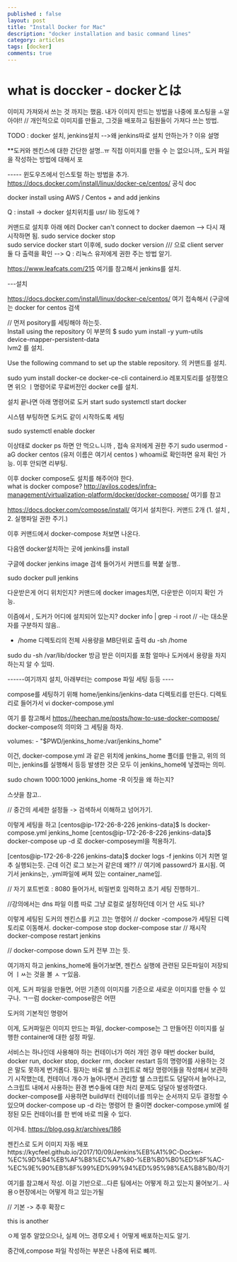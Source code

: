 ```yaml
---
published : false
layout: post
title: "Install Docker for Mac"
description: "docker installation and basic command lines"
category: articles
tags: [docker]
comments: true
---
```


# what is doccker - dockerとは



이미지 가져와서 쓰는 것 까지는 했음.
내가 이미지 만드는 방법을 나중에 포스팅을 ㅗ알아야!! 
// 개인적으로 이미지를 만들고, 그것을 배포하고 팀원들이 가져다 쓰는 방법. 

TODO : docker 설치, jenkins설치
-->왜 jenkins따로 설치 안하는가 ? 이유 설명

**도커와 젠킨스에 대한 간단한 설명..ㅠ
직접 이미지를 만들 수 는 없으니까,, 도커 파일을 작성하는 방법에 대해서 포

----- 윈도우즈에서 인스토럴 하는 방법을 추가.
https://docs.docker.com/install/linux/docker-ce/centos/
공식 doc

docker install 
using AWS / Centos  + and add jenkins

Q : install -> docker  설치위치를 usr/ lib 정도에 ? 


커맨드로 설치후 아래 에러
Docker can't connect to docker daemon
--> 다시 재시작하면 됨.
sudo service docker stop  
sudo service docker start
이후에, sudo docker version  /// 으로 client server 둘 다 출력을 확인
--> Q : 리눅스 유저에게 권한 주는 방법 알기. 

https://www.leafcats.com/215
여기를 참고해서 jenkins를 설치.  


---설치

https://docs.docker.com/install/linux/docker-ce/centos/
여기 접속해서 (구글에는 docker for centos 검색  

// 먼저 pository를 세팅해야 하는듯.  
Install using the repository
이 부분의 
$ sudo yum install -y yum-utils \
  device-mapper-persistent-data \
  lvm2
  를 설치. 

  Use the following command to set up the stable repository.
의 커맨드를 설치. 

sudo yum install docker-ce docker-ce-cli containerd.io
레포지토리를 설정했으면 위으 ㅣ명령어로 무료버전인 docker ce를 설치. 


설치 끝나면 아래 명령어로 도커 start
sudo systemctl start docker

시스템 부팅하면 도커도 같이 시작하도록 세팅

sudo systemctl enable docker

이상태로 docker ps 하면 안 먹으ㄴ니까 , 접속 유저에게 권한 주기
sudo usermod -aG docker centos
(유저 이름은 여기서 centos )
whoami로 확인하면 유저 확인 가능. 
이후 안되면 리부팅. 

이후 docker compose도 설치를 해주어야 한다.  
what is docker compose?
http://avilos.codes/infra-management/virtualization-platform/docker/docker-compose/
여기를 참고  


https://docs.docker.com/compose/install/
여기서 설치한다. 
커맨드 2개 (1. 설치 , 2. 실행파일 권한 주기.)

이후 커맨드에서 docker-compose 처보면 나온다. 


다음엔 docker설치하는 곳에 jenkins를 install 


구글에 docker jenkins image 검색
들어가서 커맨드를 복붙 실행..

sudo docker pull jenkins

다운받은게 어디 위치인지? 커맨드에 docker images치면, 다운받은 이미지 확인 가능. 

이즘에서 , 도커가 어디에 설치되어 있는지?
docker info | grep -i root 
// -i는 대소문자를 구분하지 않음..  


- /home 디렉토리의 전체 사용량을 MB단위로 출력
du -sh /home 

sudo du -sh /var/lib/docker
방금 받은 이미지를 포함 얼마나 도커에서 용량을 차지하는지 알 수 있따.  

------여기까지 설치, 아래부터는 compose 파일 세팅 등등 ----


compose를 세팅하기 위해
home/jenkins/jenkins-data
디렉토리를 만든다.  디렉토리로 들어가서
vi docker-compose.yml


여기 를 참고해서
https://heechan.me/posts/how-to-use-docker-compose/
docker-compose의 의미와 그 세팅을 하자. 


volumes:
      - "$PWD/jenkins_home:/var/jenkins_home"

이건, docker-compose.yml 과 같은 위치에 jenkins_home 폴더를 만들고,
위의 의미는, jenkins를 실행해서 등등 발생한 것은 모두 이 jenkins_home에 넣겠따는 의미. 

sudo chown 1000:1000 jenkins_home -R
이짓을 왜 하는지? 

스샷을 참고.. 

// 중간의 세세한 설정들 -> 검색하서 이해하고 넘어가기. 

이렇게 세팅을 하고
[centos@ip-172-26-8-226 jenkins-data]$ ls
docker-compose.yml  jenkins_home
[centos@ip-172-26-8-226 jenkins-data]$ docker-compose up -d
로 docker-composeyml을 적용하기.   


[centos@ip-172-26-8-226 jenkins-data]$ docker logs -f jenkins
이거 치면 얼추 실행되는듯. 근데 이건 로그 보는거 같은데 왜?? 
// 여기에 passowrd가 표시됨. 
여기서 jenkins는, .yml파일에 써져 있는 container_name임. 

// 자기 포트번호 : 8080 들어가서, 비밀번호 임력하고 초기 세팅 진행하기.. 


//강의에서는 dns 파일 이름 따로 그냥 로컬로 설정하던데 이거 안 사도 되나? 


이렇게 세팅된 도커의 젠킨스를 키고 끄는 명령어
// docker -compose가 세팅된 디렉토리로 이동해서.
docker-compose stop
docker-compose star
// 재시작
docker-compose restart jenkins

// docker-compose down 
도커 전부 끄는 듯. 

여기까지 하고 jenkins_home에 들어가보면, 
젠킨스 실행에 관련된 모든파일이 저장되어 ㅣㅆ는 것을 볼 ㅅ ㅜ있음. 

이게, 도커 파일을 만들면, 어떤 기존의 이미지를 기준으로 새로운 이미지를 만들 수 있구나.
ㄱㅡ럼 docker-compose랑은 어떤 


도커의 기본적인 명령어

이게, 도커파일은 이미지 만드는 파일,
docker-compose는 그 만들어진 이미지를 실행한  container에 대한 설정 파일. 

서비스는 하나인데 사용해야 하는 컨테이너가 여러 개인 경우 매번 docker build, docker run, docker stop, docker rm, docker restart 등의 명령어를 사용하는 것은 말도 못하게 번거롭다. 필자는 바로 쉘 스크립트로 해당 명령어들을 작성해서 보관하기 시작했는데, 컨테이너 개수가 늘어나면서 관리할 쉘 스크립트도 덩달아서 늘어나고, 스크립트 내에서 사용하는 환경 변수들에 대한 처리 문제도 덩달아 발생하였다. docker-compose를 사용하면 build부터 컨테이너를 띄우는 순서까지 모두 결정할 수 있으며 docker-compose up -d 라는 명령어 한 줄이면 docker-compose.yml에 설정된 모든 컨테이너를 한 번에 바로 띄울 수 있다.



이거네.
https://blog.osg.kr/archives/186


젠킨스로 도커 이미지 자동 배포https://kycfeel.github.io/2017/10/09/Jenkins%EB%A1%9C-Docker-%EC%9D%B4%EB%AF%B8%EC%A7%80-%EB%B0%B0%ED%8F%AC-%EC%9E%90%EB%8F%99%ED%99%94%ED%95%98%EA%B8%B0/하기

여기를 참고해서 작성.
이걸 기반으로...다른 팀에서는 어떻게 하고 있는지 물어보기.. 사용ㅇ현장에서는 어떻게 하고 있는가될 

// 기본 -> 추후 확장ㄷ

this is another 


ㅇ제 얼추 알았으으나, 실제 어느 경루오세ㅓ 어떻게 배포하는지도 알기. 


중간에,compose 파일 작성하는 부분은 나중에 뒤로 뺴끼.
